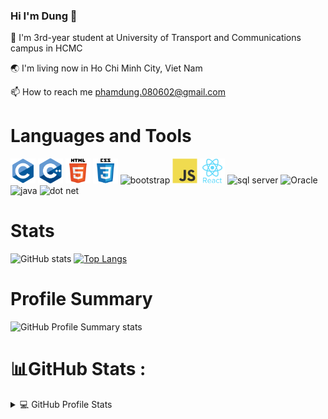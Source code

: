 ### Hi I'm Dung 👋

<!--
**PhamDung2k2/phamdung2k2** is a ✨ _special_ ✨ repository because its `README.md` (this file) appears on your GitHub profile.

Here are some ideas to get you started:

- 🔭 I’m currently working on ...
- 🌱 I’m currently learning ...
- 👯 I’m looking to collaborate on ...
- 🤔 I’m looking for help with ...
- 💬 Ask me about ...
- 📫 How to reach me: ...
- 😄 Pronouns: ...
- ⚡ Fun fact: ...
-->
🌱 I'm 3rd-year student at University of Transport and Communications campus in HCMC

🌏 I'm living now in Ho Chi Minh City, Viet Nam

📫 How to reach me phamdung.080602@gmail.com
<!--
![snake svg](https://github.com/PhamDung2k2/PhamDung2k2/blob/output/github-contribution-grid-snake.svg)-->
# Languages and Tools
<img src="https://raw.githubusercontent.com/devicons/devicon/master/icons/c/c-original.svg" alt="c" width="40" height="40"/> <img src="https://raw.githubusercontent.com/devicons/devicon/master/icons/cplusplus/cplusplus-original.svg" alt="cplusplus" width="40" height="40"/> <img src="https://raw.githubusercontent.com/devicons/devicon/master/icons/html5/html5-original-wordmark.svg" alt="html5" width="40" height="40"/> <img src="https://raw.githubusercontent.com/devicons/devicon/master/icons/css3/css3-original-wordmark.svg" alt="css3" width="40" height="40"/> <img src="https://upload.wikimedia.org/wikipedia/commons/b/b2/Bootstrap_logo.svg" alt="bootstrap" width="45" height="40"/> <img src="https://raw.githubusercontent.com/devicons/devicon/master/icons/javascript/javascript-original.svg" alt="javascript" width="40" height="40"/> <img src="https://raw.githubusercontent.com/devicons/devicon/master/icons/react/react-original-wordmark.svg" alt="react" width="40" height="40"/> <img src="https://www.svgrepo.com/show/303229/microsoft-sql-server-logo.svg" alt="sql server" width="40" height="40"/> <img src="https://www.vectorlogo.zone/logos/oracle/oracle-ar21.svg" alt="Oracle" width="60" height="40"/> 
<img src="https://www.vectorlogo.zone/logos/java/java-icon.svg" alt="java" width="60" height="40"/>
<img src="https://www.vectorlogo.zone/logos/dotnet/dotnet-vertical.svg" alt="dot net" width="50" height="40"/>

# Stats
![GitHub stats](https://github-readme-stats.vercel.app/api?username=PhamDung2k2&theme=tokyonight&show_icons=true)
[![Top Langs](https://github-readme-stats.vercel.app/api/top-langs/?username=PhamDung2k2&layout=compact&theme=tokyonight)](https://github.com/PhamDung2k2/github-readme-stats)
# Profile Summary
![GitHub Profile Summary stats](https://github-profile-summary-cards.vercel.app/api/cards/profile-details?username=PhamDung2k2&theme=tokyonight&show_icons=true)

# 📊GitHub Stats :
<details>
  <summary>💻 GitHub Profile Stats</summary>
  
  [![stats](https://github-readme-stats.vercel.app/api?username=PhamDung2k2&layout=compact&theme=radical&hide_border=true&include_all_commits=false&count_private=true&show_icons=true)](https://github.com/anuraghazra/github-readme-stats)[![stats](https://github-readme-stats.vercel.app/api/top-langs/?username=PhamDung2k2&langs_count=10&layout=compact&theme=radical&hide_border=true&hide_langs_below=1)](https://github.com/anuraghazra/github-readme-stats)
  <br>
 **Note**: Top languages is only a metric of the languages my public code consists of and doesn't reflect experience or skill level.
  <br>
  
<a href="https://github.com/anuraghazra/github-readme-stats"><img align="center" src="http://github-readme-streak-stats.herokuapp.com?user=PhamDung2k2&theme=radical&hide_border=true&date_format=M%20j%5B%2C%20Y%5D" alt=""/></a>
  <a href="https://github.com/PhamDung2k2"><img align="center" src="https://github-profile-summary-cards.vercel.app/api/cards/productive-time?username=PhamDung2k2&theme=radical&utcOffset=7" alt=""/></a>

  
</details>
